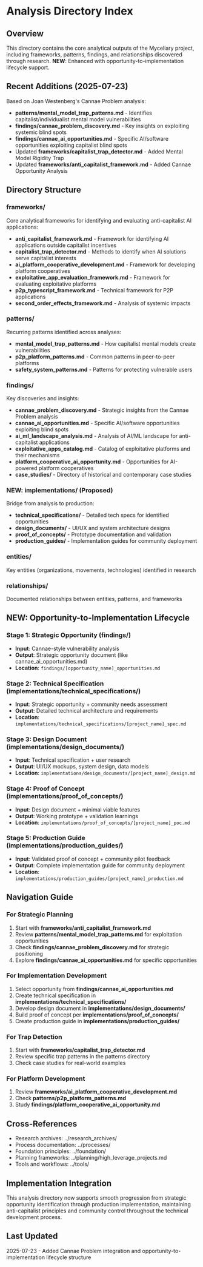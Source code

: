 # Analysis Directory Index

## Overview
This directory contains the core analytical outputs of the Myceliary project, including frameworks, patterns, findings, and relationships discovered through research. **NEW**: Enhanced with opportunity-to-implementation lifecycle support.

## Recent Additions (2025-07-23)
Based on Joan Westenberg's Cannae Problem analysis:
- **patterns/mental_model_trap_patterns.md** - Identifies capitalist/individualist mental model vulnerabilities
- **findings/cannae_problem_discovery.md** - Key insights on exploiting systemic blind spots
- **findings/cannae_ai_opportunities.md** - Specific AI/software opportunities exploiting capitalist blind spots
- Updated **frameworks/capitalist_trap_detector.md** - Added Mental Model Rigidity Trap
- Updated **frameworks/anti_capitalist_framework.md** - Added Cannae Opportunity Analysis

## Directory Structure

### frameworks/
Core analytical frameworks for identifying and evaluating anti-capitalist AI applications:
- **anti_capitalist_framework.md** - Framework for identifying AI applications outside capitalist incentives
- **capitalist_trap_detector.md** - Methods to identify when AI solutions serve capitalist interests
- **ai_platform_cooperative_development.md** - Framework for developing platform cooperatives
- **exploitative_app_evaluation_framework.md** - Framework for evaluating exploitative platforms
- **p2p_typescript_framework.md** - Technical framework for P2P applications
- **second_order_effects_framework.md** - Analysis of systemic impacts

### patterns/
Recurring patterns identified across analyses:
- **mental_model_trap_patterns.md** - How capitalist mental models create vulnerabilities
- **p2p_platform_patterns.md** - Common patterns in peer-to-peer platforms
- **safety_system_patterns.md** - Patterns for protecting vulnerable users

### findings/
Key discoveries and insights:
- **cannae_problem_discovery.md** - Strategic insights from the Cannae Problem analysis
- **cannae_ai_opportunities.md** - Specific AI/software opportunities exploiting blind spots
- **ai_ml_landscape_analysis.md** - Analysis of AI/ML landscape for anti-capitalist applications
- **exploitative_apps_catalog.md** - Catalog of exploitative platforms and their mechanisms
- **platform_cooperative_ai_opportunity.md** - Opportunities for AI-powered platform cooperatives
- **case_studies/** - Directory of historical and contemporary case studies

### **NEW: implementations/** (Proposed)
Bridge from analysis to production:
- **technical_specifications/** - Detailed tech specs for identified opportunities
- **design_documents/** - UI/UX and system architecture designs
- **proof_of_concepts/** - Prototype documentation and validation
- **production_guides/** - Implementation guides for community deployment

### entities/
Key entities (organizations, movements, technologies) identified in research

### relationships/
Documented relationships between entities, patterns, and frameworks

## NEW: Opportunity-to-Implementation Lifecycle

### Stage 1: Strategic Opportunity (findings/)
- **Input**: Cannae-style vulnerability analysis
- **Output**: Strategic opportunity document (like cannae_ai_opportunities.md)
- **Location**: `findings/[opportunity_name]_opportunities.md`

### Stage 2: Technical Specification (implementations/technical_specifications/)
- **Input**: Strategic opportunity + community needs assessment
- **Output**: Detailed technical architecture and requirements
- **Location**: `implementations/technical_specifications/[project_name]_spec.md`

### Stage 3: Design Document (implementations/design_documents/)
- **Input**: Technical specification + user research
- **Output**: UI/UX mockups, system design, data models
- **Location**: `implementations/design_documents/[project_name]_design.md`

### Stage 4: Proof of Concept (implementations/proof_of_concepts/)
- **Input**: Design document + minimal viable features
- **Output**: Working prototype + validation learnings
- **Location**: `implementations/proof_of_concepts/[project_name]_poc.md`

### Stage 5: Production Guide (implementations/production_guides/)
- **Input**: Validated proof of concept + community pilot feedback
- **Output**: Complete implementation guide for community deployment
- **Location**: `implementations/production_guides/[project_name]_production.md`

## Navigation Guide

### For Strategic Planning
1. Start with **frameworks/anti_capitalist_framework.md**
2. Review **patterns/mental_model_trap_patterns.md** for exploitation opportunities
3. Check **findings/cannae_problem_discovery.md** for strategic positioning
4. Explore **findings/cannae_ai_opportunities.md** for specific opportunities

### For Implementation Development
1. Select opportunity from **findings/cannae_ai_opportunities.md**
2. Create technical specification in **implementations/technical_specifications/**
3. Develop design document in **implementations/design_documents/** 
4. Build proof of concept per **implementations/proof_of_concepts/**
5. Create production guide in **implementations/production_guides/**

### For Trap Detection
1. Start with **frameworks/capitalist_trap_detector.md**
2. Review specific trap patterns in the patterns directory
3. Check case studies for real-world examples

### For Platform Development
1. Review **frameworks/ai_platform_cooperative_development.md**
2. Check **patterns/p2p_platform_patterns.md**
3. Study **findings/platform_cooperative_ai_opportunity.md**

## Cross-References
- Research archives: ../research_archives/
- Process documentation: ../processes/
- Foundation principles: ../foundation/
- Planning frameworks: ../planning/high_leverage_projects.md
- Tools and workflows: ../tools/

## Implementation Integration
This analysis directory now supports smooth progression from strategic opportunity identification through production implementation, maintaining anti-capitalist principles and community control throughout the technical development process.

## Last Updated
2025-07-23 - Added Cannae Problem integration and opportunity-to-implementation lifecycle structure